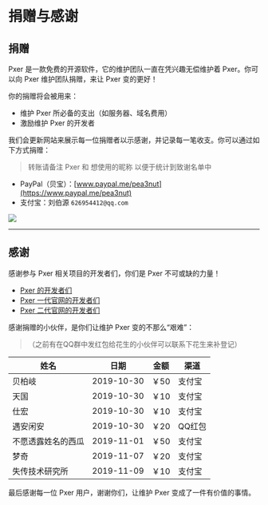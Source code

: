# 捐赠与感谢

## 捐赠

Pxer 是一款免费的开源软件，它的维护团队一直在凭兴趣无偿维护着 Pxer。你可以向 Pxer 维护团队捐赠，来让 Pxer 变的更好！

你的捐赠将会被用来：

- 维护 Pxer 所必备的支出（如服务器、域名费用）
- 激励维护 Pxer 的开发者

我们会更新网站来展示每一位捐赠者以示感谢，并记录每一笔收支。你可以通过如下方式捐赠：

> 转账请备注 Pxer 和 想使用的昵称 以便于统计到致谢名单中

- PayPal（贝宝）：[www.paypal.me/pea3nut](https://www.paypal.me/pea3nut)
- 支付宝：刘伯源 `626954412@qq.com`

<img style="max-width: 400px" src="/images/alipay-qrcode.jpg" />

---

## 感谢

感谢参与 Pxer 相关项目的开发者们，你们是 Pxer 不可或缺的力量！

- [Pxer 的开发者们](https://github.com/FoXZilla/Pxer/graphs/contributors) 
- [Pxer 一代官网的开发者们](https://github.com/pea3nut/pxer-homepage/graphs/contributors) 
- [Pxer 二代官网的开发者们](https://github.com/pea3nut/pxer-homepage-2/graphs/contributors) 

感谢捐赠的小伙伴，是你们让维护 Pxer 变的不那么“艰难”：

> （之前有在QQ群中发红包给花生的小伙伴可以联系下花生来补登记）

| 姓名 | 日期 | 金额 | 渠道 |
| --- | --- | --- | --- |
| 贝柏岐 | 2019-10-30 | ￥50 | 支付宝 |
| 天国 | 2019-10-30 | ￥10 | 支付宝 |
| 仕宏 | 2019-10-30 | ￥10 | 支付宝 |
| 遇安闲安 | 2019-10-30 | ￥20 | QQ红包 |
| 不愿透露姓名的西瓜 | 2019-11-01 | ￥50 | 支付宝 |
| 梦奇 | 2019-11-07 | ￥20 | 支付宝 |
| 失传技术研究所 | 2019-11-09 | ￥10 | 支付宝 |


最后感谢每一位 Pxer 用户，谢谢你们，让维护 Pxer 变成了一件有价值的事情。


